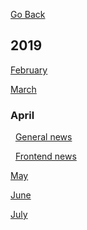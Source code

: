 [Go Back](README.md)


## 2019


[February](feb_2019.md)

[March](mar_2019.md)

### April

&nbsp;&nbsp;[General news](apr_2019.md)

&nbsp;&nbsp;[Frontend news](frontend_apr.md)

[May](may_2019.md)

[June](jun_2019.md)

[July](jul_2019.md)

